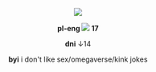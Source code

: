 <p align="center">
<img src="https://imgtr.ee/images/2024/07/29/35ed5f7281a3f93157072e637afaef87.png"/>
</p>
<div align="center">
  
**pl-eng <img src="https://pix.crd.co/assets/images/gallery18/f9cbb9f6_original.gif?v=bae75af9"> 17**
<div align="center">
  
**dni** ↓14
<div align="center">

**byi** i don't like sex/omegaverse/kink jokes
</p>
